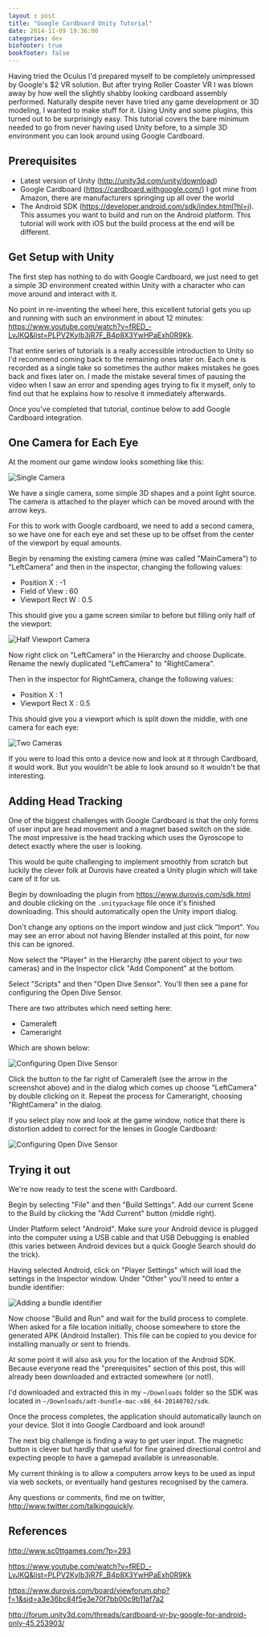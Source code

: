 ```yaml
---
layout : post
title: "Google Cardboard Unity Tutorial"
date: 2014-11-09 19:36:00
categories: dev
biofooter: true
bookfooter: false
---
```


Having tried the Oculus I'd prepared myself to be completely unimpressed by Google's $2 VR solution. But after trying Roller Coaster VR I was blown away by how well the slightly shabby looking cardboard assembly performed. Naturally despite never have tried any game development or 3D modeling, I wanted to make stuff for it. Using Unity and some plugins, this turned out to be surprisingly easy. This tutorial covers the bare minimum needed to go from never having used Unity before, to a simple 3D environment you can look around using Google Cardboard.

<!--more-->

## Prerequisites

* Latest version of Unity (<http://unity3d.com/unity/download>)
* Google Cardboard (<https://cardboard.withgoogle.com/>) I got mine from Amazon, there are manufacturers springing up all over the world
* The Android SDK (<https://developer.android.com/sdk/index.html?hl=i>). This assumes you want to build and run on the Android platform. This tutorial will work with iOS but the build process at the end will be different.

## Get Setup with Unity

The first step has nothing to do with Google Cardboard, we just need to get a simple 3D environment created within Unity with a character who can move around and interact with it.

No point in re-inventing the wheel here, this excellent tutorial gets you up and running with such an environment in about 12 minutes: <https://www.youtube.com/watch?v=fRED_-LvJKQ&list=PLPV2KyIb3jR7F_B4p8X3YwHPaExh0R9Kk>.

That entire series of tutorials is a really accessible introduction to Unity so I'd recommend coming back to the remaining ones later on. Each one is recorded as a single take so sometimes the author makes mistakes he goes back and fixes later on. I made the mistake several times of pausing the video when I saw an error and spending ages trying to fix it myself, only to find out that he explains how to resolve it immediately afterwards.

Once you've completed that tutorial, continue below to add Google Cardboard integration.

## One Camera for Each Eye

At the moment our game window looks something like this:

![Single Camera](/assets/images/unity_cardboard_tutorial/single_camera.png)

We have a single camera, some simple 3D shapes and a point light source. The camera is attached to the player which can be moved around with the arrow keys.

For this to work with Google cardboard, we need to add a second camera, so we have one for each eye and set these up to be offset from the center of the viewport by equal amounts.

Begin by renaming the existing camera (mine was called "MainCamera") to "LeftCamera" and then in the inspector, changing the following values:

* Position X : -1
* Field of View : 60
* Viewport Rect W : 0.5

This should give you a game screen similar to before but filling only half of the viewport:

![Half Viewport Camera](/assets/images/unity_cardboard_tutorial/half_viewport.png)

Now right click on "LeftCamera" in the Hierarchy and choose Duplicate. Rename the newly duplicated "LeftCamera" to "RightCamera".

Then in the inspector for RightCamera, change the following values:

* Position X : 1
* Viewport Rect X : 0.5

This should give you a viewport which is split down the middle, with one camera for each eye:

![Two Cameras](/assets/images/unity_cardboard_tutorial/two_cameras.png)

If you were to load this onto a device now and look at it through Cardboard, it would work. But you wouldn't be able to look around so it wouldn't be that interesting.

## Adding Head Tracking

One of the biggest challenges with Google Cardboard is that the only forms of user input are head movement and a magnet based switch on the side. The most impressive is the head tracking which uses the Gyroscope to detect exactly where the user is looking.

This would be quite challenging to implement smoothly from scratch but luckily the clever folk at Durovis have created a Unity plugin which will take care of it for us.

Begin by downloading the plugin from <https://www.durovis.com/sdk.html> and double clicking on the `.unitypackage` file once it's finished downloading. This should automatically open the Unity import dialog.

Don't change any options on the import window and just click "Import". You may see an error about not having Blender installed at this point, for now this can be ignored.

Now select the "Player" in the Hierarchy (the parent object to your two cameras) and in the Inspector click "Add Component" at the bottom.

Select "Scripts" and then "Open Dive Sensor". You'll then see a pane for configuring the Open Dive Sensor.

There are two attributes which need setting here:

* Cameraleft
* Cameraright

Which are shown below:

![Configuring Open Dive Sensor](/assets/images/unity_cardboard_tutorial/open_dive_before_adding_cameras.png)

Click the button to the far right of Cameraleft (see the arrow in the screenshot above) and in the dialog which comes up choose "LeftCamera" by double clicking on it. Repeat the process for Cameraright, choosing "RightCamera" in the dialog.

If you select play now and look at the game window, notice that there is distortion added to correct for the lenses in Google Cardboard:

![Configuring Open Dive Sensor](/assets/images/unity_cardboard_tutorial/with_open_dive_distortion.png)

## Trying it out

We're now ready to test the scene with Cardboard.

Begin by selecting "File" and then "Build Settings". Add our current Scene to the Build by clicking the "Add Current" button (middle right).

Under Platform select "Android". Make sure your Android device is plugged into the computer using a USB cable and that USB Debugging is enabled (this varies between Android devices but a quick Google Search should do the trick).

Having selected Android, click on "Player Settings" which will load the settings in the Inspector window. Under "Other" you'll need to enter a bundle identifier:

![Adding a bundle identifier](/assets/images/unity_cardboard_tutorial/android_bundle_identifier.png)

Now choose "Build and Run" and wait for the build process to complete. When asked for a file location initially, choose somewhere to store the generated APK (Android Installer). This file can be copied to you device for installing manually or sent to friends.

At some point it will also ask you for the location of the Android SDK. Because everyone read the "prerequisites" section of this post, this will already been downloaded and extracted somewhere (or not!).

I'd downloaded and extracted this in my `~/Downloads` folder so the SDK was located in `~/Downloads/adt-bundle-mac-x86_64-20140702/sdk`.

Once the process completes, the application should automatically launch on your device. Slot it into Google Cardboard and look around!

The next big challenge is finding a way to get user input. The magnetic button is clever but hardly that useful for fine grained directional control and expecting people to have a gamepad available is unreasonable.

My current thinking is to allow a computers arrow keys to be used as input via web sockets, or eventually hand gestures recognised by the camera.

Any questions or comments, find me on twitter, <http://www.twitter.com/talkingquickly>.

## References

<http://www.sc0ttgames.com/?p=293>

<https://www.youtube.com/watch?v=fRED_-LvJKQ&list=PLPV2KyIb3jR7F_B4p8X3YwHPaExh0R9Kk>

<https://www.durovis.com/board/viewforum.php?f=1&sid=a3e36bc84f5e3e70f7bb00c9b11af7a2>

<http://forum.unity3d.com/threads/cardboard-vr-by-google-for-android-only-45.253903/>
